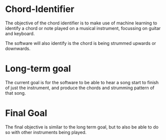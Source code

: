# Chord-Identifier

The objective of the chord identifier is to make use of machine learning to identify a chord or note played on a musical instrument, focussing on guitar and keyboard.

The software will also identify is the chord is being strummed upwards or downwards.

# Long-term goal

The current goal is for the software to be able to hear a song start to finish of just the instrument, and produce the chords and strumming pattern of that song.

# Final Goal

The final objective is similar to the long term goal, but to also be able to do so with other instruments being played.
